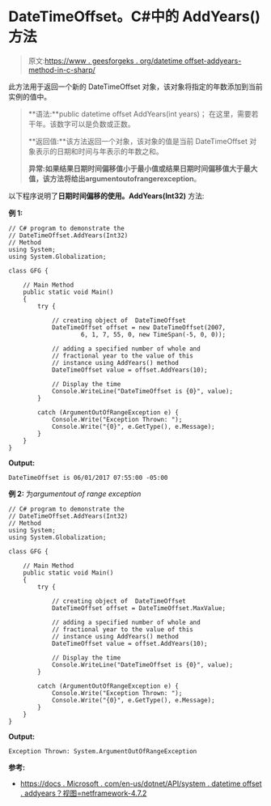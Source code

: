# DateTimeOffset。C#中的 AddYears()方法

> 原文:[https://www . geesforgeks . org/datetime offset-addyears-method-in-c-sharp/](https://www.geeksforgeeks.org/datetimeoffset-addyears-method-in-c-sharp/)

此方法用于返回一个新的 DateTimeOffset 对象，该对象将指定的年数添加到当前实例的值中。

> **语法:**public datetime offset AddYears(int years)；
> 在这里，需要若干年。该数字可以是负数或正数。
> 
> **返回值:**该方法返回一个对象，该对象的值是当前 DateTimeOffset 对象表示的日期和时间与年表示的年数之和。
> 
> **异常:**如果结果日期时间偏移值小于最小值或结果日期时间偏移值大于最大值，该方法将给出**argumentoutofrangerexception**。

以下程序说明了**日期时间偏移的使用。AddYears(Int32)** 方法:

**例 1:**

```
// C# program to demonstrate the
// DateTimeOffset.AddYears(Int32)
// Method
using System;
using System.Globalization;

class GFG {

    // Main Method
    public static void Main()
    {
        try {

            // creating object of  DateTimeOffset
            DateTimeOffset offset = new DateTimeOffset(2007,
                    6, 1, 7, 55, 0, new TimeSpan(-5, 0, 0));

            // adding a specified number of whole and
            // fractional year to the value of this
            // instance using AddYears() method
            DateTimeOffset value = offset.AddYears(10);

            // Display the time
            Console.WriteLine("DateTimeOffset is {0}", value);
        }

        catch (ArgumentOutOfRangeException e) {
            Console.Write("Exception Thrown: ");
            Console.Write("{0}", e.GetType(), e.Message);
        }
    }
}
```

**Output:**

```
DateTimeOffset is 06/01/2017 07:55:00 -05:00

```

**例 2:** 为*argumentout of range exception*

```
// C# program to demonstrate the
// DateTimeOffset.AddYears(Int32)
// Method
using System;
using System.Globalization;

class GFG {

    // Main Method
    public static void Main()
    {
        try {

            // creating object of  DateTimeOffset
            DateTimeOffset offset = DateTimeOffset.MaxValue;

            // adding a specified number of whole and
            // fractional year to the value of this
            // instance using AddYears() method
            DateTimeOffset value = offset.AddYears(10);

            // Display the time
            Console.WriteLine("DateTimeOffset is {0}", value);
        }

        catch (ArgumentOutOfRangeException e) {
            Console.Write("Exception Thrown: ");
            Console.Write("{0}", e.GetType(), e.Message);
        }
    }
}
```

**Output:**

```
Exception Thrown: System.ArgumentOutOfRangeException

```

**参考:**

*   [https://docs . Microsoft . com/en-us/dotnet/API/system . datetime offset . addyears？视图=netframework-4.7.2](https://docs.microsoft.com/en-us/dotnet/api/system.datetimeoffset.addyears?view=netframework-4.7.2)